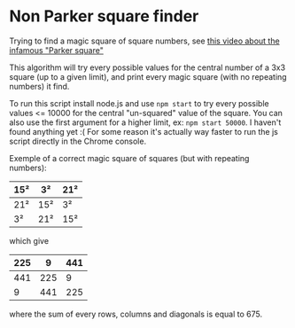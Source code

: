 # Non Parker square finder

Trying to find a magic square of square numbers, see [this video about the infamous "Parker square"](https://www.youtube.com/watch?v=aOT_bG-vWyg)

This algorithm will try every possible values for the central number of a 3x3 square (up to a given limit), and print every magic square (with no repeating numbers) it find.

To run this script install node.js and use `npm start` to try every possible values <= 10000 for the central "un-squared" value of the square.
You can also use the first argument for a higher limit, ex: `npm start 50000`. I haven't found anything yet :(
For some reason it's actually way faster to run the js script directly in the Chrome console.

Exemple of a correct magic square of squares (but with repeating numbers):

 15² |   3² |  21²
-----|------|-----
 21² |  15² |   3²
  3² |  21² |  15²

 which give

 225 |    9 |  441
-----|------|-----
 441 |  225 |    9
   9 |  441 |  225

where the sum of every rows, columns and diagonals is equal to 675.

